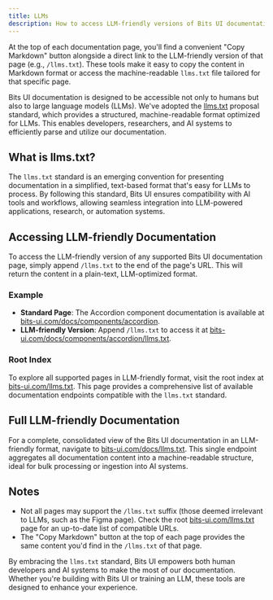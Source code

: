 ```yaml
---
title: LLMs
description: How to access LLM-friendly versions of Bits UI documentation.
---
```


At the top of each documentation page, you'll find a convenient "Copy Markdown" button alongside a direct link to the LLM-friendly version of that page (e.g., `/llms.txt`). These tools make it easy to copy the content in Markdown format or access the machine-readable `llms.txt` file tailored for that specific page.

Bits UI documentation is designed to be accessible not only to humans but also to large language models (LLMs). We've adopted the [llms.txt](https://llmstxt.org/) proposal standard, which provides a structured, machine-readable format optimized for LLMs. This enables developers, researchers, and AI systems to efficiently parse and utilize our documentation.

## What is llms.txt?

The `llms.txt` standard is an emerging convention for presenting documentation in a simplified, text-based format that's easy for LLMs to process. By following this standard, Bits UI ensures compatibility with AI tools and workflows, allowing seamless integration into LLM-powered applications, research, or automation systems.

## Accessing LLM-friendly Documentation

To access the LLM-friendly version of any supported Bits UI documentation page, simply append `/llms.txt` to the end of the page's URL. This will return the content in a plain-text, LLM-optimized format.

### Example

- **Standard Page**: The Accordion component documentation is available at [bits-ui.com/docs/components/accordion](https://bits-ui.com/docs/components/accordion).
- **LLM-friendly Version**: Append `/llms.txt` to access it at [bits-ui.com/docs/components/accordion/llms.txt](https://bits-ui.com/docs/components/accordion/llms.txt).

### Root Index

To explore all supported pages in LLM-friendly format, visit the root index at [bits-ui.com/llms.txt](https://bits-ui.com/llms.txt). This page provides a comprehensive list of available documentation endpoints compatible with the `llms.txt` standard.

## Full LLM-friendly Documentation

For a complete, consolidated view of the Bits UI documentation in an LLM-friendly format, navigate to [bits-ui.com/docs/llms.txt](https://bits-ui.com/docs/llms.txt). This single endpoint aggregates all documentation content into a machine-readable structure, ideal for bulk processing or ingestion into AI systems.

## Notes

- Not all pages may support the `/llms.txt` suffix (those deemed irrelevant to LLMs, such as the Figma page). Check the root [bits-ui.com/llms.txt](https://bits-ui.com/llms.txt) page for an up-to-date list of compatible URLs.
- The "Copy Markdown" button at the top of each page provides the same content you'd find in the `/llms.txt` of that page.

By embracing the `llms.txt` standard, Bits UI empowers both human developers and AI systems to make the most of our documentation. Whether you're building with Bits UI or training an LLM, these tools are designed to enhance your experience.
